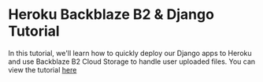 # Heroku Backblaze B2 & Django Tutorial
In this tutorial, we'll learn how to quickly deploy our Django apps to Heroku and use Backblaze B2 Cloud Storage to handle user uploaded files.
You can view the tutorial [here](http://hb2-tutorial.getforge.io/ "Link To tutorial")
